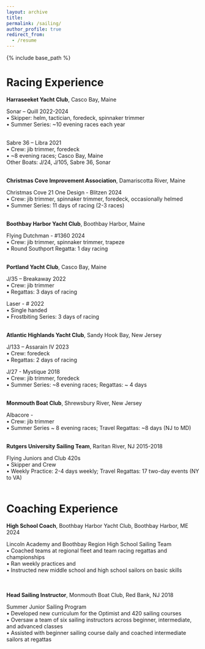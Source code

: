 ```yaml
---
layout: archive
title: 
permalink: /sailing/
author_profile: true
redirect_from:
  - /resume
---
```


{% include base_path %}

# Racing Experience

**Harraseeket Yacht Club**, Casco Bay, Maine						

Sonar – Quill									        2022-2024  
•	Skipper: helm, tactician, foredeck, spinnaker trimmer  
•	Summer Series: ~10 evening races each year  
<br>

Sabre 36 – Libra										     2021  
•	Crew: jib trimmer, foredeck  
•	~8 evening races; Casco Bay, Maine  
Other Boats: J/24, J/105, Sabre 36, Sonar  
<br>


**Christmas Cove Improvement Association**, Damariscotta River, Maine  

Christmas Cove 21 One Design - Blitzen							    2024  
•	Crew: jib trimmer, spinnaker trimmer, foredeck, occasionally helmed  
•	Summer Series: 11 days of racing (2-3 races)  
<br>

**Boothbay Harbor Yacht Club**, Boothbay Harbor, Maine  

Flying Dutchman - #1360									    2024  
•	Crew: jib trimmer, spinnaker trimmer, trapeze  
•	Round Southport Regatta: 1 day racing  
<br>


**Portland Yacht Club**, Casco Bay, Maine  

J/35 – Breakaway										     2022  
•	Crew: jib trimmer  
•	Regattas: 3 days of racing  

Laser - #											     2022  
•	Single handed  
•	Frostbiting Series: 3 days of racing  
<br>


**Atlantic Highlands Yacht Club**, Sandy Hook Bay, New Jersey	 

J/133 – Assarain IV									     2023  
•	Crew: foredeck  
•	Regattas: 2 days of racing  

J/27 - Mystique										     2018  
•	Crew: jib trimmer, foredeck  
•	Summer Series: ~8 evening races; Regattas: ~ 4 days  
<br>


**Monmouth Boat Club**, Shrewsbury River, New Jersey  

Albacore -  
•	Crew: jib trimmer  
•	Summer Series ~ 8 evening races; Travel Regattas: ~8 days (NJ to MD)  
<br>


**Rutgers University Sailing Team**, Raritan River, NJ					       2015-2018  

Flying Juniors and Club 420s  
•	Skipper and Crew  
•	Weekly Practice: 2-4 days weekly; Travel Regattas: 17 two-day events (NY to VA)  
<br>


# Coaching Experience

**High School Coach**, Boothbay Harbor Yacht Club, Boothbay Harbor, ME			2024  

Lincoln Academy and Boothbay Region High School Sailing Team  
•	Coached teams at regional fleet and team racing regattas and championships  
•	Ran weekly practices and  
•	Instructed new middle school and high school sailors on basic skills  
<br>
<br>

**Head Sailing Instructor**, Monmouth Boat Club, Red Bank, NJ				2018  

Summer Junior Sailing Program  
•	Developed new curriculum for the Optimist and 420 sailing courses  
•	Oversaw a team of six sailing instructors across beginner, intermediate, and advanced classes  
•	Assisted with beginner sailing course daily and coached intermediate sailors at regattas


